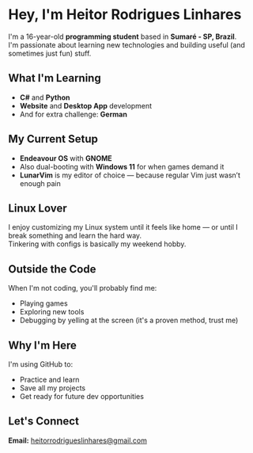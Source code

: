 #  Hey, I'm Heitor Rodrigues Linhares

I'm a 16-year-old **programming student** based in **Sumaré - SP, Brazil**.  
I'm passionate about learning new technologies and building useful (and sometimes just fun) stuff.

##  What I'm Learning
- **C#** and **Python**
- **Website** and **Desktop App** development
- And for extra challenge: **German** 

##  My Current Setup
-  **Endeavour OS** with **GNOME**
-  Also dual-booting with **Windows 11** for when games demand it
-  **LunarVim** is my editor of choice — because regular Vim just wasn’t enough pain

##  Linux Lover
I enjoy customizing my Linux system until it feels like home — or until I break something and learn the hard way.  
Tinkering with configs is basically my weekend hobby.

##  Outside the Code
When I'm not coding, you'll probably find me:
- Playing games
- Exploring new tools
- Debugging by yelling at the screen (it's a proven method, trust me)

##  Why I'm Here
I'm using GitHub to:
- Practice and learn
- Save all my projects
- Get ready for future dev opportunities

##  Let's Connect
**Email:** heitorrodrigueslinhares@gmail.com  
